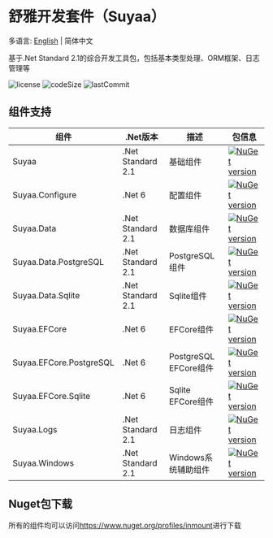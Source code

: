 # 舒雅开发套件（Suyaa）

多语言: [English](https://github.com/Suyaas/Suyaa/blob/main/README.md) | 简体中文

基于.Net Standard 2.1的综合开发工具包，包括基本类型处理、ORM框架、日志管理等

![license](https://img.shields.io/github/license/suyaas/suyaa)
![codeSize](https://img.shields.io/github/languages/code-size/suyaas/suyaa)
![lastCommit](https://img.shields.io/github/last-commit/suyaas/suyaa)

## 组件支持

| 组件                      | .Net版本            | 描述                  | 包信息                                                                                                                        |
| ----------------------- | ----------------- | ------------------- | -------------------------------------------------------------------------------------------------------------------------- |
| Suyaa                   | .Net Standard 2.1 | 基础组件                | [![NuGet version](https://badge.fury.io/nu/Suyaa.svg)](https://badge.fury.io/nu/Suyaa)                                     |
| Suyaa.Configure         | .Net 6            | 配置组件                | [![NuGet version](https://badge.fury.io/nu/Suyaa.Configure.svg)](https://badge.fury.io/nu/Suyaa.Configure)                 |
| Suyaa.Data              | .Net Standard 2.1 | 数据库组件               | [![NuGet version](https://badge.fury.io/nu/Suyaa.Data.svg)](https://badge.fury.io/nu/Suyaa.Data)                           |
| Suyaa.Data.PostgreSQL   | .Net Standard 2.1 | PostgreSQL组件        | [![NuGet version](https://badge.fury.io/nu/Suyaa.Data.PostgreSQL.svg)](https://badge.fury.io/nu/Suyaa.Data.PostgreSQL)     |
| Suyaa.Data.Sqlite       | .Net Standard 2.1 | Sqlite组件            | [![NuGet version](https://badge.fury.io/nu/Suyaa.Data.Sqlite.svg)](https://badge.fury.io/nu/Suyaa.Data.Sqlite)             |
| Suyaa.EFCore            | .Net 6            | EFCore组件            | [![NuGet version](https://badge.fury.io/nu/Suyaa.EFCore.svg)](https://badge.fury.io/nu/Suyaa.EFCore)                       |
| Suyaa.EFCore.PostgreSQL | .Net 6            | PostgreSQL EFCore组件 | [![NuGet version](https://badge.fury.io/nu/Suyaa.EFCore.PostgreSQL.svg)](https://badge.fury.io/nu/Suyaa.EFCore.PostgreSQL) |
| Suyaa.EFCore.Sqlite     | .Net 6            | Sqlite  EFCore组件    | [![NuGet version](https://badge.fury.io/nu/Suyaa.EFCore.Sqlite.svg)](https://badge.fury.io/nu/Suyaa.EFCore.Sqlite)         |
| Suyaa.Logs              | .Net Standard 2.1 | 日志组件                | [![NuGet version](https://badge.fury.io/nu/Suyaa.Logs.svg)](https://badge.fury.io/nu/Suyaa.Logs)                           |
| Suyaa.Windows           | .Net Standard 2.1 | Windows系统辅助组件       | [![NuGet version](https://badge.fury.io/nu/Suyaa.Windows.svg)](https://badge.fury.io/nu/Suyaa.Windows)                     |

## Nuget包下载

所有的组件均可以访问<https://www.nuget.org/profiles/inmount>进行下载
